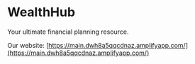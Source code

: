 # WealthHub

Your ultimate financial planning resource.

Our website: [https://main.dwh8a5qqcdnaz.amplifyapp.com/](https://main.dwh8a5qqcdnaz.amplifyapp.com/)